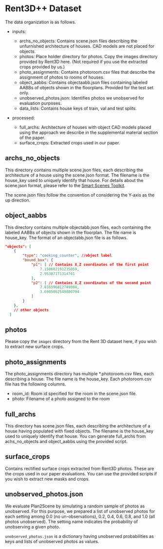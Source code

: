 # Rent3D++ Dataset
The data organization is as follows.
- inputs: 
    - archs_no_objects: Contains scene.json files describing the unfurnished architecture of houses. CAD models are not placed for objects.
    - photos: Place holder directory for photos. Copy the images directory provided by Rent3D here. (Not required if you use the extracted crops provided by us.)
    - photo_assignments: Contains photoroom.csv files that describe the assignment of photos to rooms of houses.
    - object_aabbs: Contains objectaabb.json files containing labeled AABBs of objects shown in the floorplans. Provided for the test set only.
    - unobserved_photos.json: Identifies photos we unobserved for evaluation purposes.
    - data_lists: Contains house keys of train, val and test splits.
    
- processed:
    - full_archs: Architecture of houses with object CAD models placed using the approach we describe in the supplemental material section of the paper.
    - surface_crops: Extracted crops used in our paper.    

## archs_no_objects
This directory contains multiple scene.json files, each describing the architecture of a house using the scene.json format.
The filename is the house_key used to uniquely identify that house.
For details about the scene.json format, please refer to the [Smart Scenes Toolkit](https://github.com/smartscenes/sstk).

The scene.json files follow the convention of considering the Y-axis as the up direction.

## object_aabbs
This directory contains multiple objectabb.json files, each containing the labeled AABBs of objects shown in the floorplan.
The file name is house_key.
The format of an objectabb.json file is as follows.
```json
"objects": [
    {
        "type": "cooking_counter", //object label
        "bound_box": {
            "p1": [ // Contains X,Z coordinates of the first point 
                7.150602191235059, 
                2.95387171314741
            ],
            "p2": [ // Contains X,Z coordinates of the second point
                7.816596812749004,
                3.6905862549800794
            ]
        }
    },
    // other objects
  ]
```

## photos
Please copy the `images` directory from the Rent 3D dataset here, if you wish to extract new surface crops.

## photo_assignments
The photo_assignments directory has multiple *.photoroom.csv files, each describing a house. 
The file name is the house_key.
Each photoroom.csv file has the following columns.
 - room_id: Room id specified for the room in the scene.json file.
 - photo: Filename of a photo assigned to the room

## full_archs
This directory has scene.json files, each describing the architecture of a house having populated with fixed objects.
The filename is the house_key used to uniquely identify that house.
You can generate full_archs from achs_no_objects and object_aabbs using the provided script.

## surface_crops
Contains rectified surface crops extracted from Rent3D photos. These are the crops used in our paper evaluations.
You can use the provided scripts if you wish to extract new masks and crops.

## unobserved_photos.json
We evaluate Plan2Scene by simulating a random sample of photos as unobserved. For this purpose, we prepared a list of unobserved photos for each setting among 0.0 (no un-observations), 0.2, 0.4, 0.6, 0.8, and 1.0 (all photos unobserved). The setting name indicates the probability of unobserving a given photo.

`unobserved_photos.json` is a dictionary having unobserved probabilities as keys and lists of unobserved photos as values.
